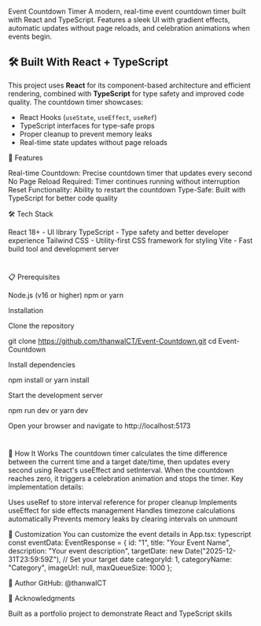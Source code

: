 Event Countdown Timer
A modern, real-time event countdown timer built with React and TypeScript. Features a sleek UI with gradient effects, automatic updates without page reloads, and celebration animations when events begin.

## 🛠️ Built With React + TypeScript

This project uses **React** for its component-based architecture and efficient rendering, combined with **TypeScript** for type safety and improved code quality. The countdown timer showcases:

- React Hooks (`useState`, `useEffect`, `useRef`)
- TypeScript interfaces for type-safe props
- Proper cleanup to prevent memory leaks
- Real-time state updates without page reloads

🚀 Features

Real-time Countdown: Precise countdown timer that updates every second
No Page Reload Required: Timer continues running without interruption
Reset Functionality: Ability to restart the countdown
Type-Safe: Built with TypeScript for better code quality

🛠️ Tech Stack

React 18+ - UI library
TypeScript - Type safety and better developer experience
Tailwind CSS - Utility-first CSS framework for styling
Vite - Fast build tool and development server

#

📋 Prerequisites

Node.js (v16 or higher)
npm or yarn

Installation

Clone the repository

git clone https://github.com/thanwaICT/Event-Countdown.git
cd Event-Countdown

Install dependencies

npm install
or
yarn install

Start the development server

npm run dev
or
yarn dev

Open your browser and navigate to http://localhost:5173

#

🎯 How It Works
The countdown timer calculates the time difference between the current time and a target date/time, then updates every second using React's useEffect and setInterval. When the countdown reaches zero, it triggers a celebration animation and stops the timer.
Key implementation details:

Uses useRef to store interval reference for proper cleanup
Implements useEffect for side effects management
Handles timezone calculations automatically
Prevents memory leaks by clearing intervals on unmount

🎨 Customization
You can customize the event details in App.tsx:
typescript
const eventData: EventResponse = {
id: "1",
title: "Your Event Name",
description: "Your event description",
targetDate: new Date("2025-12-31T23:59:59Z"), // Set your target date
categoryId: 1,
categoryName: "Category",
imageUrl: null,
maxQueueSize: 1000
};

👤 Author
GitHub: @thanwaICT

🙏 Acknowledgments

Built as a portfolio project to demonstrate React and TypeScript skills
